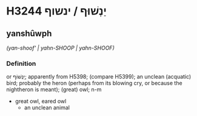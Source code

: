 # H3244 יַנְשׁוּף / ינשוף

## yanshûwph

_(yan-shoof' | yahn-SHOOP | yahn-SHOOF)_

### Definition

or יַנְשׁוֹף; apparently from H5398; (compare H5399); an unclean (acquatic) bird; probably the heron (perhaps from its blowing cry, or because the nightheron is meant); (great) owl; n-m

- great owl, eared owl
  - an unclean animal

